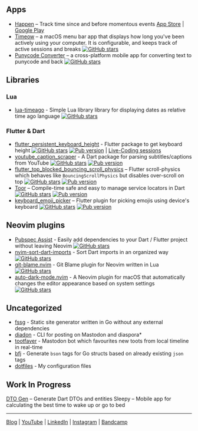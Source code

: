 ## Apps
* [Happen](https://www.producthunt.com/posts/happen) – Track time since and before momentous events [App Store](https://apps.apple.com/app/happen-life-events/id1621152079?ref=ghrm) | [Google Play](https://play.google.com/store/apps/details?id=dev.fperson.happen&ref=ghrm)
* [Timeow](https://github.com/f-person/timeow-mac) – a macOS menu bar app that displays how long you've been actively using your computer. It is configurable, and keeps track of active sessions and breaks [![GitHub stars](https://img.shields.io/github/stars/f-person/timeow-mac?logo=github&style=plastic)](https://github.com/f-person/timeow-mac)
* [Punycode Converter](https://github.com/f-person/punycode_converter) – a cross-platform mobile app for converting text to punycode and back [![GitHub stars](https://img.shields.io/github/stars/f-person/punycode_converter?logo=github&style=plastic)](https://github.com/f-person/punycode_converter)

## Libraries
### Lua
* [lua-timeago](https://github.com/f-person/lua-timeago) - Simple Lua library library for displaying dates as relative time ago language [![GitHub stars](https://img.shields.io/github/stars/f-person/lua-timeago?logo=github&style=plastic)](https://github.com/f-person/lua-timeago)

### Flutter & Dart
* [flutter_persistent_keyboard_height](https://github.com/f-person/flutter_persistent_keyboard_height) - Flutter package to get keyboard height [![GitHub stars](https://img.shields.io/github/stars/f-person/flutter_persistent_keyboard_height?logo=github&style=plastic)](https://github.com/f-person/flutter_persistent_keyboard_height) [![Pub version](https://img.shields.io/pub/v/flutter_persistent_keyboard_height.svg?logo=flutter&style=plastic)](https://pub.dev/packages/flutter_persistent_keyboard_height) | [Live-Coding sessions](https://www.youtube.com/playlist?list=PLf_kgRiUZZnvRd9ZZgo9287mCevWuie7F)
* [youtube_caption_scraper](https://github.com/f-person/youtube_caption_scraper) - A Dart package for parsing subtitles/captions from YouTube [![GitHub stars](https://img.shields.io/github/stars/f-person/youtube_caption_scraper?logo=github&style=plastic)](https://github.com/f-person/youtube_caption_scraper) [![Pub version](https://img.shields.io/pub/v/youtube_caption_scraper?logo=flutter&style=plastic)](https://pub.dev/packages/youtube_caption_scraper)
* [flutter_top_blocked_bouncing_scroll_physics](https://github.com/qyre-ab/flutter_top_blocked_bouncing_scroll_physics) – Flutter scroll-physics which behaves like `BouncingScrollPhysics` but disables over-scroll on top [![GitHub stars](https://img.shields.io/github/stars/qyre-ab/flutter_top_blocked_bouncing_scroll_physics?logo=github&style=plastic)](https://github.com/qyre-ab/flutter_top_blocked_bouncing_scroll_physics) [![Pub version](https://img.shields.io/pub/v/flutter_top_blocked_bouncing_scroll_physics?logo=flutter&style=plastic)](https://pub.dev/packages/flutter_top_blocked_bouncing_scroll_physics)
* [Toor](https://github.com/f-person/toor) – Compile-time safe and easy to manage service locators in Dart [![GitHub stars](https://img.shields.io/github/stars/f-person/toor?logo=github&style=plastic)](https://github.com/f-person/toor) [![Pub version](https://img.shields.io/pub/v/toor?logo=flutter&style=plastic)](https://pub.dev/packages/toor)
* [keyboard_emoji_picker](https://github.com/f-person/keyboard_emoji_picker) – Flutter plugin for picking emojis using device's keyboard [![GitHub stars](https://img.shields.io/github/stars/f-person/keyboard_emoji_picker?logo=github&style=plastic)](https://github.com/f-person/keyboard_emoji_picker) [![Pub version](https://img.shields.io/pub/v/keyboard_emoji_picker?logo=flutter&style=plastic)](https://pub.dev/packages/keyboard_emoji_picker)


## Neovim plugins
* [Pubspec Assist](https://github.com/f-person/pubspec-assist-nvim) - Easily add dependencies to your Dart / Flutter project without leaving Neovim [![GitHub stars](https://img.shields.io/github/stars/f-person/pubspec-assist-nvim?logo=github&style=plastic)](https://github.com/f-person/pubspec-assist-nvim)
* [nvim-sort-dart-imports](https://github.com/f-person/nvim-sort-dart-imports) - Sort Dart imports in an organized way [![GitHub stars](https://img.shields.io/github/stars/f-person/nvim-sort-dart-imports?logo=github&style=plastic)](https://github.com/f-person/nvim-sort-dart-imports)
* [git-blame.nvim](https://github.com/f-person/git-blame.nvim) - Git Blame plugin for Neovim written in Lua [![GitHub stars](https://img.shields.io/github/stars/f-person/git-blame.nvim?logo=github&style=plastic)](https://github.com/f-person/git-blame.nvim)
* [auto-dark-mode.nvim](https://github.com/f-person/auto-dark-mode.nvim) -  A Neovim plugin for macOS that automatically changes the editor appearance based on system settings [![GitHub stars](https://img.shields.io/github/stars/f-person/auto-dark-mode.nvim?logo=github&style=plastic)](https://github.com/f-person/auto-dark-mode.nvim)

## Uncategorized
* [fssg](https://github.com/f-person/fssg) - Static site generator written in Go without any external dependencies
* [diadon](https://github.com/f-person/diadon) - CLI for posting on Mastodon and diaspora*
* [tootfaver](https://github.com/f-person/tootfaver) - Mastodon bot which favourites new toots from local timeline in real-time
* [bfj](https://github.com/f-person/bfj) - Generate `bson` tags for Go structs based on already existing `json` tags
* [dotfiles](https://github.com/f-person/dotfiles) - My configuration files

## Work In Progress
[DTO Gen](https://github.com/dtogen/dtogen) – Generate Dart DTOs and entities
Sleepy – Mobile app for calculating the best time to wake up or go to bed

---

[Blog](https://blog.fperson.dev) | [YouTube](https://www.youtube.com/channel/UCt4pU7zfrEghU9tIgamNzIg) | [LinkedIn](https://www.linkedin.com/in/aghakaryan) | [Instagram](https://instagram.com/fpers0n) | [Bandcamp](https://bandcamp.com/fperson)
